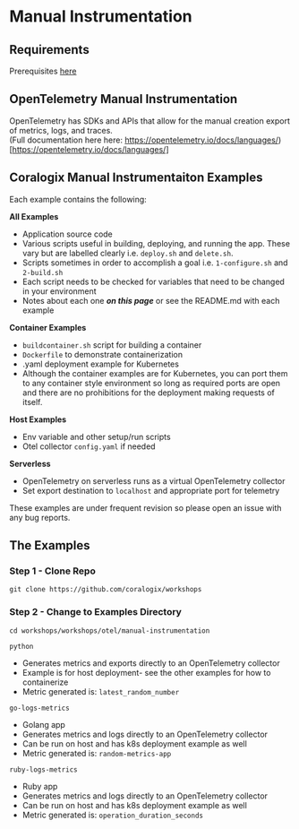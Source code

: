 # Manual Instrumentation

## Requirements  
Prerequisites [here](https://coralogix.github.io/workshops/prereqs/)    

## OpenTelemetry Manual Instrumentation 

OpenTelemetry has SDKs and APIs that allow for the manual creation export of metrics, logs, and traces.  
(Full documentation here here: https://opentelemetry.io/docs/languages/)[https://opentelemetry.io/docs/languages/]  

## Coralogix Manual Instrumentaiton Examples    
 
Each example contains the following:  

**All Examples**  
- Application source code  
- Various scripts useful in building, deploying, and running the app. These vary but are labelled clearly i.e. `deploy.sh` and `delete.sh`.  
- Scripts sometimes in order to accomplish a goal i.e. `1-configure.sh` and `2-build.sh`  
- Each script needs to be checked for variables that need to be changed in your environment  
- Notes about each one ***on this page*** or see the README.md with each example   
  
**Container Examples**  
- `buildcontainer.sh` script for building a container  
- `Dockerfile` to demonstrate containerization  
- .yaml deployment example for Kubernetes  
- Although the container examples are for Kubernetes, you can port them to any container style environment so long as required ports are open and there are no prohibitions for the deployment making requests of itself.  
  
**Host Examples**  
- Env variable and other setup/run scripts  
- Otel collector `config.yaml` if needed  

**Serverless**  
- OpenTelemetry on serverless runs as a virtual OpenTelemetry collector 
- Set export destination to `localhost` and appropriate port for telemetry  
  
These examples are under frequent revision so please open an issue with any bug reports.  

## The Examples 

### Step 1 - Clone Repo
```
git clone https://github.com/coralogix/workshops
```

### Step 2 - Change to Examples Directory
```
cd workshops/workshops/otel/manual-instrumentation
```

`python`  
- Generates metrics and exports directly to an OpenTelemetry collector    
- Example is for host deployment- see the other examples for how to containerize   
- Metric generated is: `latest_random_number`  

`go-logs-metrics`  
- Golang app  
- Generates metrics and logs directly to an OpenTelemetry collector  
- Can be run on host and has k8s deployment example as well  
- Metric generated is: `random-metrics-app`  

`ruby-logs-metrics`   
- Ruby app  
- Generates metrics and logs directly to an OpenTelemetry collector  
- Can be run on host and has k8s deployment example as well   
- Metric generated is: `operation_duration_seconds`  